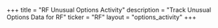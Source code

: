 +++
title = "RF Unusual Options Activity"
description = "Track Unusual Options Data for RF"
ticker = "RF"
layout = "options_activity"
+++

